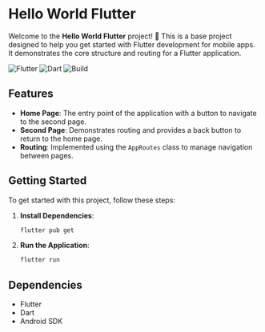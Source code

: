 # Hello World Flutter

Welcome to the **Hello World Flutter** project! 🎉 This is a base project designed to help you get started with Flutter development for mobile apps. It demonstrates the core structure and routing for a Flutter application.

![Flutter](https://img.shields.io/badge/Flutter-Framework-blue?logo=flutter&logoColor=white)
![Dart](https://img.shields.io/badge/Dart-Language-blue?logo=dart&logoColor=white)
![Build](https://img.shields.io/badge/Build-Passing-brightgreen)

## Features

- **Home Page**: The entry point of the application with a button to navigate to the second page.
- **Second Page**: Demonstrates routing and provides a back button to return to the home page.
- **Routing**: Implemented using the `AppRoutes` class to manage navigation between pages.

## Getting Started

To get started with this project, follow these steps:

1. **Install Dependencies**:
   ```bash
   flutter pub get
   ```
2. **Run the Application**:
   ```bash
   flutter run
   ```

## Dependencies

- Flutter
- Dart
- Android SDK
